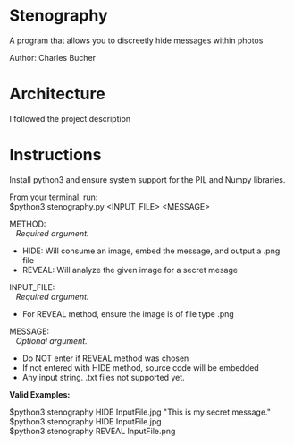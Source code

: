 # Stenography
A program that allows you to discreetly hide messages within photos 

Author: Charles Bucher

# Architecture
I followed the project description

# Instructions
Install python3 and ensure system support for the PIL and Numpy libraries.

From your terminal, run: <br>
$python3 stenography.py <METHOD> \<INPUT_FILE> \<MESSAGE>

METHOD:<br>
&nbsp;&nbsp;&nbsp;*Required argument.*
- HIDE: Will consume an image, embed the message, and output a .png file
- REVEAL: Will analyze the given image for a secret mesage<br>

INPUT_FILE:<br>
&nbsp;&nbsp;&nbsp;*Required argument.*
- For REVEAL method, ensure the image is of file type .png<br>

MESSAGE: <br>
&nbsp;&nbsp;&nbsp;*Optional argument.*
- Do NOT enter if REVEAL method was chosen
- If not entered with HIDE method, source code will be embedded
- Any input string. .txt files not supported yet.<br>

**Valid Examples:**

$python3 stenography HIDE InputFile.jpg "This is my secret message."<br>
$python3 stenography HIDE InputFile.jpg<br>
$python3 stenography REVEAL InputFile.png<br>
